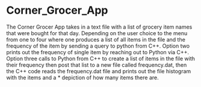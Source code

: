 # Corner_Grocer_App
The Corner Grocer App takes in a text file with a list of grocery item names that were bought for that day. Depending on the user choice to the menu from one to four where one produces a list of all items in the file and the frequency of the item by sending a query to python from C++. Option two prints out the frequency of single item by reaching out to Python via C++. Option three calls to Python from C++ to create a list of items in the file with their frequency then post that list to a new file called frequency.dat, then the C++ code reads the frequency.dat file and prints out the file histogram with the items and a * depiction of how many items there are.
